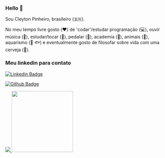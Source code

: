 ### Hello 👋
Sou Cleyton Pinheiro, brasileiro (🇧🇷).

No meu tempo livre gosto (:hearts:) de 'codar'/estudar programação (:computer:),  ouvir música (🎵), estudar/tocar (:musical_keyboard:), pedalar (:bicyclist:), academia (:muscle:), animais (:dog:), aquarismo (:tropical_fish:  :fish:)  e eventualmente gosto de filosofar sobre vida com uma cerveja (🍺).

### Meu linkedin para contato


[![Linkedin Badge](https://img.shields.io/badge/-LinkedIn-blue?style=flat-square&logo=Linkedin&logoColor=white&link=https://www.linkedin.com/in/cleytonpin)](https://www.linkedin.com/in/cleytonpin)

[![Github Badge](https://img.shields.io/badge/-Github-000?style=flat-square&logo=Github&logoColor=white&link=https://github.com/CleytonPinheiro)](https://github.com/CleytonPinheiro)


<a href="https://github.com/anuraghazra/github-readme-stats">
  <img align="space-betwen" max-width="50vh" src="https://github-readme-stats.vercel.app/api?username=CleytonPinheiro&show_icons=true&theme=blue-green" />
</a>
<a href="https://github.com/anuraghazra/convoychat">
  <img align="space-betwen" height="193" src="https://github-readme-stats.vercel.app/api/top-langs/?username=CleytonPinheiro&layout=compact" />
</a>
